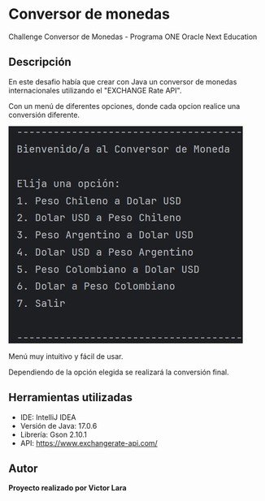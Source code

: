 # Conversor de monedas
Challenge Conversor de Monedas - Programa ONE Oracle Next Education

## Descripción
En este desafio había que crear con Java un conversor de monedas internacionales utilizando el "EXCHANGE Rate API".

Con un menú de diferentes opciones, donde cada opcion realice una conversión diferente.

![alt text](Menú.jpg)

Menú muy intuitivo y fácil de usar.

Dependiendo de la opción elegida se realizará la conversión final.

## Herramientas utilizadas
- IDE: IntelliJ IDEA
- Versión de Java: 17.0.6
- Librería: Gson 2.10.1
- API: https://www.exchangerate-api.com/

## Autor
**Proyecto realizado por Victor Lara**
